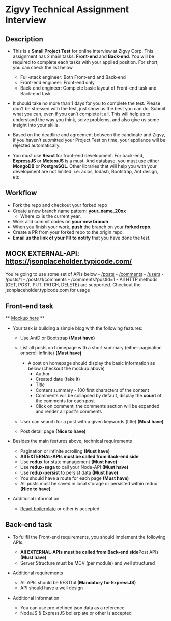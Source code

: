 # Zigvy Technical Assignment Interview

## Description

- This is a **Small Project Test** for online interview at Zigvy Corp. This assignment has 2 main tasks: **Front-end** and **Back-end**. You will be required to complete each tasks with your applied position. For short, you can check the list below

  - Full-stack engineer: Both Front-end and Back-end
  - Front-end engineer: Front-end only
  - Back-end engineer: Complete basic layout of Front-end task and Back-end task

- It should take no more than 1 days for you to complete the test. Please don't be stressed with the test, just show us the best you can do. Submit what you can, even if you can’t complete it all. This will help us to understand the way you think, solve problems, and also give us some insight into your skills.

- Based on the deadline and agreement between the candidate and Zigvy, if you haven't submitted your Project Test on time, your appliance will be rejected automatically.

- You must use **React** for front-end development. For back-end, **ExpressJS** or **MeteorJS** is a must. And database, you must use either **MongoDB** or **PostgreSQL**. Other libraries that will help you with your development are not limited. i.e: axios, lodash, Bootstrap, Ant design, etc.

## Workflow

- Fork the repo and checkout your forked repo
- Create a new branch name pattern: **your_name_20xx**
  - Where xx is the current year.
- Work and commit codes on **your new branch**.
- When you finish your work, **push** the branch on your **forked repo**.
- Create a PR from your forked repo to the origin repo.
- **Email us the link of your PR to notify** that you have done the test.

## MOCK EXTERNAL-API: https://jsonplaceholder.typicode.com/

You're going to use some set of APIs below - [/posts](https://jsonplaceholder.typicode.com/posts) - [/comments](https://jsonplaceholder.typicode.com/comments) - [/users](https://jsonplaceholder.typicode.com/users) - /posts/1 - /posts/1/comments - /comments?postId=1 - All HTTP methods (GET, POST, PUT, PATCH, DELETE) are supported.
Checkout the jsonplaceholder.typicode.com for usage

## Front-end task

** [Mockup here](/mockup/homepage.png) **

- Your task is building a simple blog with the following features:

  - Use AntD or Bootstrap **(Must have)**

  - List all posts on homepage with a short summary (either pagination or scroll infinite) **(Must have)**

    - A post on homepage should display the basic information as below (checkout the mockup above)
      - Author
      - Created date (fake it)
      - Title
      - Content summary - 100 first characters of the content
      - Comments will be collapsed by default, display the **count** of the comments for each post
      - Click on comment, the comments section will be expanded and render all post's comments

  - User can search for a post with a given keywords (title) **(Must have)**
  - Post detail page **(Nice to have)**

- Besides the main features above, technical requirements

  - Pagination or infinite scrolling **(Must have)**
  - **All EXTERNAL-APIs must be called from Back-end side**
  - Use **redux** for state management **(Must have)**
  - Use **redux-saga** to call your Node-API **(Must have)**
  - Use **redux-persist** to persist data **(Must have)**
  - You should have a route for each page **(Must have)**
  - All posts must be saved in local storage or persisted within redux **(Nice to have)**

- Additional information
  - [React boilerplate](https://github.com/react-boilerplate/react-boilerplate) or other is accepted

## Back-end task

- To fullfil the Front-end requirements, you should implement the following APIs.

  - **All EXTERNAL-APIs must be called from Back-end side**Post APIs **(Must have)**
  - Server Structure must be MCV (per module) and well structured

- Additional requirements
  - All APIs should be RESTful **(Mandatory for ExpressJS)**
  - API should have a well design
- Additional information
  - You can use pre-defined json data as a reference
  - NodeJS & ExpressJS boilerplate or other is accepted
